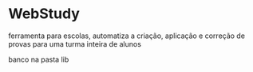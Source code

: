 # WebStudy
ferramenta para escolas, automatiza a criação, aplicação e correção de provas para uma turma inteira de alunos

banco na pasta lib
